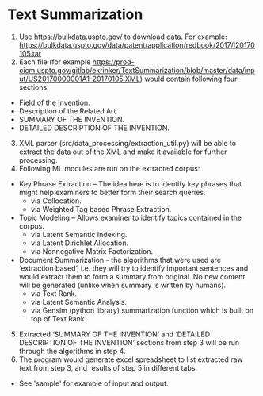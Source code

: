 # Text Summarization

1.	Use https://bulkdata.uspto.gov/ to download data. For example: https://bulkdata.uspto.gov/data/patent/application/redbook/2017/I20170105.tar 
2.	Each file (for example https://prod-cicm.uspto.gov/gitlab/ekrinker/TextSummarization/blob/master/data/input/US20170000001A1-20170105.XML) would contain following four sections:
  * Field of the Invention.
  * Description of the Related Art.
  * SUMMARY OF THE INVENTION.
  * DETAILED DESCRIPTION OF THE INVENTION.
3.	XML parser (src/data_processing/extraction_util.py) will be able to extract the data out of the XML and make it available for further processing.
4.	Following ML modules are run on the extracted corpus:
  * Key Phrase Extraction – The idea here is to identify key phrases that might help examiners to better form their search queries.
    * via Collocation.
    * via Weighted Tag based Phrase Extraction.
  * Topic Modeling – Allows examiner to identify topics contained in the corpus.
    * via Latent Semantic Indexing.
    * via Latent Dirichlet Allocation.
    * via Nonnegative Matrix Factorization.
  * Document Summarization – the algorithms that were used are ‘extraction based’, i.e. they will try to identify important sentences and would extract them to form a summary from original. No new content will be generated (unlike when summary is written by humans).
    * via Text Rank.
    * via Latent Semantic Analysis.
    * via Gensim (python library) summarization function which is built on top of Text Rank.
5.	Extracted ‘SUMMARY OF THE INVENTION’ and ‘DETAILED DESCRIPTION OF THE INVENTION’ sections from step 3 will be run through the algorithms in step 4.
6.	The program would generate excel spreadsheet to list extracted raw text from step 3, and results of step 5 in different tabs. 
  * See 'sample' for example of input and output.
